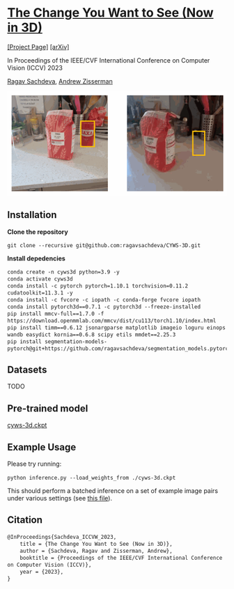 # [The Change You Want to See (Now in 3D)](#)

[[Project Page]](#) [[arXiv]](https://arxiv.org/abs/2308.10417)

In Proceedings of the IEEE/CVF International Conference on Computer Vision (ICCV) 2023

[Ragav Sachdeva](https://ragavsachdeva.github.io/), [Andrew Zisserman](https://scholar.google.com/citations?hl=en&user=UZ5wscMAAAAJ)

![results](demo_data/pred.gif)

## Installation

**Clone the repository**

```
git clone --recursive git@github.com:ragavsachdeva/CYWS-3D.git
```

**Install depedencies**

```
conda create -n cyws3d python=3.9 -y
conda activate cyws3d
conda install -c pytorch pytorch=1.10.1 torchvision=0.11.2 cudatoolkit=11.3.1 -y
conda install -c fvcore -c iopath -c conda-forge fvcore iopath
conda install pytorch3d==0.7.1 -c pytorch3d --freeze-installed
pip install mmcv-full==1.7.0 -f https://download.openmmlab.com/mmcv/dist/cu113/torch1.10/index.html
pip install timm==0.6.12 jsonargparse matplotlib imageio loguru einops wandb easydict kornia==0.6.8 scipy etils mmdet==2.25.3
pip install segmentation-models-pytorch@git+https://github.com/ragavsachdeva/segmentation_models.pytorch.git@2cde92e776b0a074d5e2f4f6a50c68754f948015
```


## Datasets

TODO


## Pre-trained model

[cyws-3d.ckpt](https://thor.robots.ox.ac.uk/cyws-3d/cyws-3d.ckpt.gz)

## Example Usage

Please try running:

`python inference.py --load_weights_from ./cyws-3d.ckpt`

This should perform a batched inference on a set of example image pairs under various settings (see [this file](demo_data/input_metadata.yml)).

## Citation

```
@InProceedings{Sachdeva_ICCVW_2023,
    title = {The Change You Want to See (Now in 3D)},
    author = {Sachdeva, Ragav and Zisserman, Andrew},
    booktitle = {Proceedings of the IEEE/CVF International Conference on Computer Vision (ICCV)},
    year = {2023},
}
```
